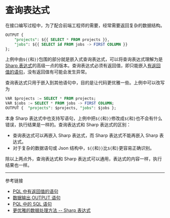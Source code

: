 # 查询表达式

在接口编写过程中，为了配合前端工程师的需要，经常需要返回复杂的数据结构。

```sql
OUTPUT {
    "projects": ${{ SELECT * FROM projects }},
    "jobs": ${{ SELECT id FROM jobs -> FIRST COLUMN }}
};
```

上例中由`${{`和`}}`包围的部分就是嵌入式查询表达式，可以将查询表达式理解为是 [Sharp 表达式](/pql/sharp.md)的高级一点的版本。查询表达式必须有返回值，即只能嵌入[有返回值的语句](/pql/evaluate.md)，没有返回值有可能会发生异常。

查询表达式只用于嵌入到其他语句中，目的是让代码更优雅一些。上例中可以改写为

```sql
VAR $projects := SELECT * FROM projects;
VAR $jobs := SELECT * FROM jobs -> FIRST COLUMN;
OUTPUT {  "projects": $projects, "jobs": $jobs };
```

本身 Sharp 表达式中也支持写语句，上例中把`${{`和`}}`修改成`${`和`}`也不会有什么错误，执行结果是一样的。查询表达式和 Sharp 表达式的区别：

* 查询表达式可以再嵌入 Sharp 表达式，而 Sharp 表达式不能再嵌入 Sharp 表达式。
* 对于复杂的数据语句或 Json 结构中，`${{`和`}}`比`${`和`}`更容易正确识别。

除以上两点外，查询表达式和 Sharp 表达式可以通用，表达式的内容一样，执行结果也一样。

---
参考链接

* [PQL 中有返回值的语句](/pql/evaluate.md)
* [数据输出 OUTPUT 语句](/pql/output.md)
* [PQL 中的 SQL 语句](/pql/sql.md)
* [更优雅的数据处理方法 -- Sharp 表达式](/pql/sharp.md)